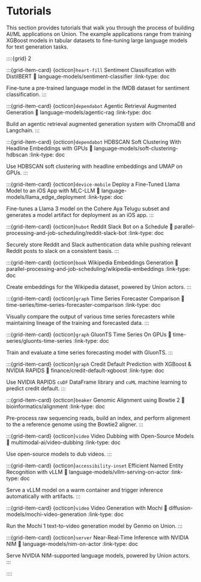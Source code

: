 # Tutorials

This section provides tutorials that walk you through the process of building AI/ML applications on Union.
The example applications range from training XGBoost models in tabular datasets to fine-tuning large language models for text generation tasks.

::::{grid} 2

:::{grid-item-card} {octicon}`heart-fill` Sentiment Classification with DistilBERT
:link: language-models/sentiment-classifier
:link-type: doc

Fine-tune a pre-trained language model in the IMDB dataset for sentiment
classification.
:::

:::{grid-item-card} {octicon}`dependabot` Agentic Retrieval Augmented Generation
:link: language-models/agentic-rag
:link-type: doc

Build an agentic retrieval augmented generation system with ChromaDB and Langchain.
:::

:::{grid-item-card} {octicon}`dependabot` HDBSCAN Soft Clustering With Headline Embeddings with GPUs
:link: language-models/soft-clustering-hdbscan
:link-type: doc

Use HDBSCAN soft clustering with headline embeddings and UMAP on GPUs.
:::

:::{grid-item-card} {octicon}`device-mobile` Deploy a Fine-Tuned Llama Model to an iOS App with MLC-LLM
:link: language-models/llama_edge_deployment
:link-type: doc

Fine-tunes a Llama 3 model on the Cohere Aya Telugu subset and generates a model artifact for deployment as an iOS app.
:::

:::{grid-item-card} {octicon}`hubot` Reddit Slack Bot on a Schedule
:link: parallel-processing-and-job-scheduling/reddit-slack-bot
:link-type: doc

Securely store Reddit and Slack authentication data while pushing relevant
Reddit posts to slack on a consistent basis.
:::

:::{grid-item-card} {octicon}`book` Wikipedia Embeddings Generation
:link: parallel-processing-and-job-scheduling/wikipedia-embeddings
:link-type: doc

Create embeddings for the Wikipedia dataset, powered by Union actors.
:::

:::{grid-item-card} {octicon}`graph` Time Series Forecaster Comparison
:link: time-series/time-series-forecaster-comparison
:link-type: doc

Visually compare the output of various time series forecasters while
maintaining lineage of the training and forecasted data.
:::

:::{grid-item-card} {octicon}`graph` GluonTS Time Series On GPUs
:link: time-series/gluonts-time-series
:link-type: doc

Train and evaluate a time series forecasting model with GluonTS.
:::

:::{grid-item-card} {octicon}`graph` Credit Default Prediction with XGBoost & NVIDIA RAPIDS
:link: finance/credit-default-xgboost
:link-type: doc

Use NVIDIA RAPIDS `cuDF` DataFrame library and `cuML` machine learning to predict credit default.
:::

:::{grid-item-card} {octicon}`beaker` Genomic Alignment using Bowtie 2
:link: bioinformatics/alignment
:link-type: doc

Pre-process raw sequencing reads, build an index, and perform alignment
to the a reference genome using the Bowtie2 aligner.
:::

:::{grid-item-card} {octicon}`video` Video Dubbing with Open-Source Models
:link: multimodal-ai/video-dubbing
:link-type: doc

Use open-source models to dub videos.
:::

:::{grid-item-card} {octicon}`accessibility-inset` Efficient Named Entity Recognition with vLLM
:link: language-models/vllm-serving-on-actor
:link-type: doc

Serve a vLLM model on a warm container and trigger inference automatically with artifacts.
:::

:::{grid-item-card} {octicon}`video` Video Generation with Mochi
:link: diffusion-models/mochi-video-generation
:link-type: doc

Run the Mochi 1 text-to-video generation model by Genmo on Union.
:::

:::{grid-item-card} {octicon}`server` Near-Real-Time Inference with NVIDIA NIM
:link: language-models/nim-on-actor
:link-type: doc

Serve NVIDIA NIM-supported language models, powered by Union actors.
:::

::::

